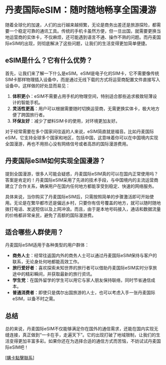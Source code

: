 # 丹麦国际eSIM：随时随地畅享全国漫游

随着全球化的加速，人们的出行越来越频繁，无论是商务出差还是旅游探险，都需要一个稳定可靠的通讯工具。传统的手机卡虽然方便，但一旦出国，就需要更换当地运营商的实体卡，不仅麻烦，还可能遇到语言不通、操作不熟的问题。而丹麦国际eSIM的出现，则彻底解决了这些问题，让我们的生活变得更加简单便捷。

## eSIM是什么？它有什么优势？

首先，让我们来了解一下什么是eSIM。eSIM是电子化的SIM卡，它不需要像传统SIM卡那样物理插入设备中，而是通过无线下载的方式将运营商配置文件直接写入设备中。这样做的好处显而易见：

1. **体积更小**：eSIM不需要占用手机的物理空间，特别适合那些追求极致轻薄设计的智能手机。
2. **灵活性更高**：用户可以根据需要随时切换运营商，无需更换实体卡，极大地方便了跨国旅行者。
3. **环保友好**：减少了塑料SIM卡的使用，对环境更加友好。

对于经常需要在多个国家间往返的人来说，eSIM简直就是福音。比如丹麦国际eSIM，它支持全球多个国家和地区，包括中国，这意味着你可以在中国境内实现全国漫游，再也不用担心没有网络信号或者高昂的国际漫游费用。

## 丹麦国际eSIM如何实现全国漫游？

提到全国漫游，很多人可能会疑惑，丹麦国际eSIM真的可以在国内正常使用吗？答案是肯定的！丹麦国际eSIM采用了先进的技术手段，与中国境内的主流运营商建立了合作关系，确保用户在国内任何地方都能享受到稳定、快速的网络服务。

具体来说，当你购买了丹麦国际eSIM后，只需按照简单的步骤激活即可开始使用。无论是在繁华都市还是偏远乡村，只要你有信号覆盖的地方，就可以随时随地拨打电话、发送短信以及上网冲浪。而且，由于是本地号码接入，通话和数据流量的价格都非常亲民，避免了高额的国际漫游费。

## 适合哪些人群使用？

丹麦国际eSIM适用于各种类型的用户群体：

- **商务人士**：经常往返国内外的商务人士可以通过丹麦国际eSIM保持与客户的联系，无论身处何地都能高效工作。
- **旅行爱好者**：喜欢探索未知世界的旅行者可以借助丹麦国际eSIM实时分享旅途中的精彩瞬间，并获取最新的旅行资讯。
- **学生党**：在国外留学的学生可以用它与家人朋友保持联络，同时节省通信成本。
- **普通消费者**：即使只是偶尔出国旅游的人士，也可以考虑入手一张丹麦国际eSIM，以备不时之需。

## 总结

总的来说，丹麦国际eSIM不仅能够满足你在国外的通信需求，还能在国内实现无缝连接，真正做到“一卡在手，走遍天下”。它的出现打破了地域限制，让我们的生活变得更加丰富多彩。如果你还在为选择合适的通信方式而苦恼，不妨试试丹麦国际eSIM吧！

[[購卡點擊聯系](https://t.me/s/esim1088)]